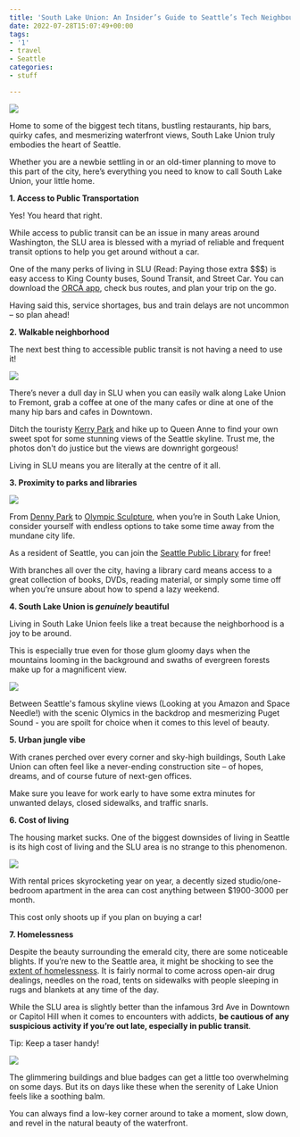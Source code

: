 ```yaml
---
title: 'South Lake Union: An Insider’s Guide to Seattle’s Tech Neighbourhood'
date: 2022-07-28T15:07:49+00:00
tags:
- '1'
- travel
- Seattle
categories:
- stuff

---
```

![](/uploads/img_20220616_122643.jpg)

Home to some of the biggest tech titans, bustling restaurants, hip bars, quirky cafes, and mesmerizing waterfront views, South Lake Union truly embodies the heart of Seattle. 

Whether you are a newbie settling in or an old-timer planning to move to this part of the city, here’s everything you need to know to call South Lake Union, your little home.

**1. Access to Public Transportation**

Yes! You heard that right.

While access to public transit can be an issue in many areas around Washington, the SLU area is blessed with a myriad of reliable and frequent transit options to help you get around without a car.

One of the many perks of living in SLU (Read: Paying those extra $$$) is easy access to King County buses, Sound Transit, and Street Car. You can download the [ORCA app](https://www.myorca.com/), check bus routes, and plan your trip on the go.

Having said this, service shortages, bus and train delays are not uncommon – so plan ahead! 

**2. Walkable neighborhood**

The next best thing to accessible public transit is not having a need to use it!

![](/uploads/img_20220504_134910.jpg)

There’s never a dull day in SLU when you can easily walk along Lake Union to Fremont, grab a coffee at one of the many cafes or dine at one of the many hip bars and cafes in Downtown.

Ditch the touristy [Kerry Park](https://www.seattle.gov/parks/find/parks/kerry-park) and hike up to Queen Anne to find your own sweet spot for some stunning views of the Seattle skyline. Trust me, the photos don't do justice but the views are downright gorgeous! 

Living in SLU means you are literally at the centre of it all.

**3. Proximity to parks and libraries**

![](/uploads/img_0044.jpg)

From [Denny Park](https://www.seattle.gov/parks/find/parks/denny-park) to [Olympic Sculpture](https://www.seattleartmuseum.org/visit/olympic-sculpture-park), when you’re in South Lake Union, consider yourself with endless options to take some time away from the mundane city life. 

As a resident of Seattle, you can join the [Seattle Public Library](https://www.spl.org/hours-and-locations) for free!

With branches all over the city, having a library card means access to a great collection of books, DVDs, reading material, or simply some time off when you’re unsure about how to spend a lazy weekend.

**4. South Lake Union is _genuinely_ beautiful** 

Living in South Lake Union feels like a treat because the neighborhood is a joy to be around. 

This is especially true even for those glum gloomy days when the mountains looming in the background and swaths of evergreen forests make up for a magnificent view.

![](/uploads/img_20220624_190146.jpg)

Between Seattle's famous skyline views (Looking at you Amazon and Space Needle!) with the scenic Olymics in the backdrop and mesmerizing Puget Sound - you are spoilt for choice when it comes to this level of beauty. 

**5. Urban jungle vibe**

With cranes perched over every corner and sky-high buildings, South Lake Union can often feel like a never-ending construction site – of hopes, dreams, and of course future of next-gen offices. 

Make sure you leave for work early to have some extra minutes for unwanted delays, closed sidewalks, and traffic snarls.

**6. Cost of living**

The housing market sucks. One of the biggest downsides of living in Seattle is its high cost of living and the SLU area is no strange to this phenomenon. 

![](/uploads/img_9763.jpg)

With rental prices skyrocketing year on year, a decently sized studio/one-bedroom apartment in the area can cost anything between $1900-3000 per month. 

This cost only shoots up if you plan on buying a car!

**7. Homelessness**

Despite the beauty surrounding the emerald city, there are some noticeable blights. If you’re new to the Seattle area, it might be shocking to see the [extent of homelessness](https://www.seattletimes.com/seattle-news/homeless/how-many-homeless-people-are-in-king-county-depends-who-you-ask/). It is fairly normal to come across open-air drug dealings, needles on the road, tents on sidewalks with people sleeping in rugs and blankets at any time of the day.

While the SLU area is slightly better than the infamous 3rd Ave in Downtown or Capitol Hill when it comes to encounters with addicts, **be cautious of any suspicious activity if you’re out late, especially in public transit**.

Tip: Keep a taser handy!

![](/uploads/img_0106.jpg)

The glimmering buildings and blue badges can get a little too overwhelming on some days. But its on days like these when the serenity of Lake Union feels like a soothing balm.

You can always find a low-key corner around to take a moment, slow down, and revel in the natural beauty of the waterfront.